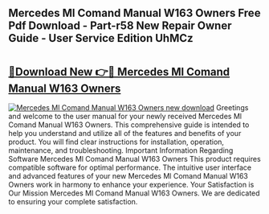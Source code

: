 ## Mercedes Ml Comand Manual W163 Owners Free Pdf Download - Part-r58 New Repair Owner Guide - User Service Edition UhMCz

# <h2><a href="http://bc4837.oget.top/?id=Mercedes+Ml+Comand+Manual+W163+Owners">🔗Download New 👉🔴 Mercedes Ml Comand Manual W163 Owners</a></h2>

[![Mercedes Ml Comand Manual W163 Owners new download](https://i.imgur.com/5g1atiW.png)](http://bc4837.oget.top/?id=Mercedes+Ml+Comand+Manual+W163+Owners)
Greetings and welcome to the user manual for your newly received Mercedes Ml Comand Manual W163 Owners. This comprehensive guide is intended to help you understand and utilize all of the features and benefits of your product. You will find clear instructions for installation, operation, maintenance, and troubleshooting. Important Information Regarding Software Mercedes Ml Comand Manual W163 Owners This product requires compatible software for optimal performance. The intuitive user interface and advanced features of your new Mercedes Ml Comand Manual W163 Owners work in harmony to enhance your experience. Your Satisfaction is Our Mission Mercedes Ml Comand Manual W163 Owners. We are dedicated to ensuring your complete satisfaction.
